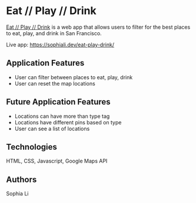 # Eat // Play // Drink
[Eat // Play // Drink](https://sophiali.dev/eat-play-drink/) is a web app that allows users to filter for the best places to eat, play, and drink in San Francisco.

Live app: https://sophiali.dev/eat-play-drink/

## Application Features
- User can filter between places to eat, play, drink
- User can reset the map locations

## Future Application Features
- Locations can have more than type tag
- Locations have different pins based on type
- User can see a list of locations

## Technologies
HTML, CSS, Javascript, Google Maps API

## Authors
Sophia Li
